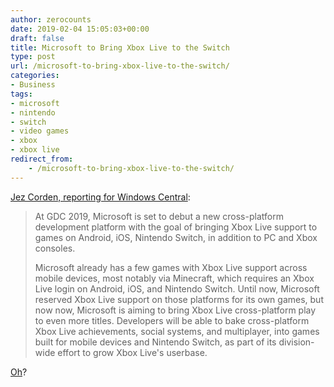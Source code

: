 ```yaml
---
author: zerocounts
date: 2019-02-04 15:05:03+00:00
draft: false
title: Microsoft to Bring Xbox Live to the Switch
type: post
url: /microsoft-to-bring-xbox-live-to-the-switch/
categories:
- Business
tags:
- microsoft
- nintendo
- switch
- video games
- xbox
- xbox live
redirect_from:
    - /microsoft-to-bring-xbox-live-to-the-switch/
---
```


[Jez Corden, reporting for Windows Central](https://m.windowscentral.com/microsoft-wants-bring-xbox-live-cross-platform-gaming-android-ios-nintendo-switch-and-more):

> At GDC 2019, Microsoft is set to debut a new cross-platform development platform with the goal of bringing Xbox Live support to games on Android, iOS, Nintendo Switch, in addition to PC and Xbox consoles.  
> 
> Microsoft already has a few games with Xbox Live support across mobile devices, most notably via Minecraft, which requires an Xbox Live login on Android, iOS, and Nintendo Switch. Until now, Microsoft reserved Xbox Live support on those platforms for its own games, but now now, Microsoft is aiming to bring Xbox Live cross-platform play to even more titles. Developers will be able to bake cross-platform Xbox Live achievements, social systems, and multiplayer, into games built for mobile devices and Nintendo Switch, as part of its division-wide effort to grow Xbox Live's userbase.

[Oh](/2019/01/21/activision-microsoft-and-platforms/)?